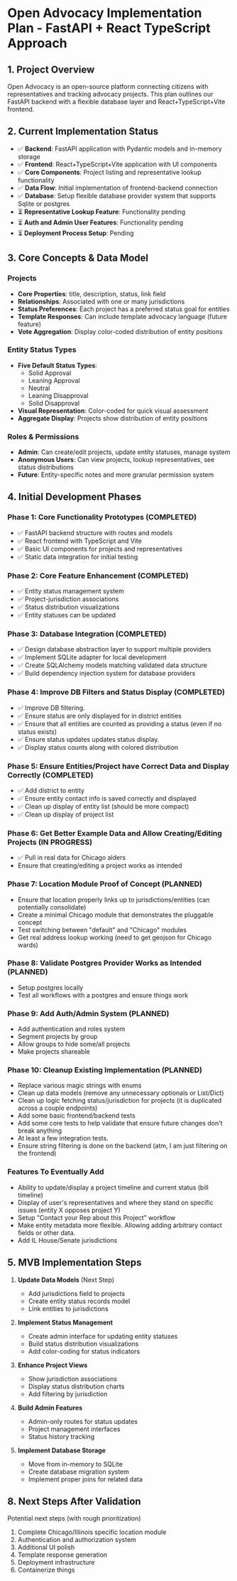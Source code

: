 # Open Advocacy Implementation Plan - FastAPI + React TypeScript Approach

## 1. Project Overview

Open Advocacy is an open-source platform connecting citizens with representatives and tracking advocacy projects. This plan outlines our FastAPI backend with a flexible database layer and React+TypeScript+Vite frontend.

## 2. Current Implementation Status

- ✅ **Backend**: FastAPI application with Pydantic models and in-memory storage
- ✅ **Frontend**: React+TypeScript+Vite application with UI components
- ✅ **Core Components**: Project listing and representative lookup functionality
- ✅ **Data Flow**: Initial implementation of frontend-backend connection
- ✅ **Database**: Setup flexible database provider system that supports Sqlite or postgres
- ⏳ **Representative Lookup Feature**: Functionality pending
- ⏳ **Auth and Admin User Features**: Functionality pending
- ⏳ **Deployment Process Setup**: Pending

## 3. Core Concepts & Data Model

### Projects
- **Core Properties**: title, description, status, link field
- **Relationships**: Associated with one or many jurisdictions
- **Status Preferences**: Each project has a preferred status goal for entities
- **Template Responses**: Can include template advocacy language (future feature)
- **Vote Aggregation**: Display color-coded distribution of entity positions

### Entity Status Types
- **Five Default Status Types**:
  - Solid Approval
  - Leaning Approval
  - Neutral
  - Leaning Disapproval
  - Solid Disapproval
- **Visual Representation**: Color-coded for quick visual assessment
- **Aggregate Display**: Projects show distribution of entity positions

### Roles & Permissions
- **Admin**: Can create/edit projects, update entity statuses, manage system
- **Anonymous Users**: Can view projects, lookup representatives, see status distributions
- **Future**: Entity-specific notes and more granular permission system

## 4. Initial Development Phases

### Phase 1: Core Functionality Prototypes (COMPLETED)
- ✅ FastAPI backend structure with routes and models
- ✅ React frontend with TypeScript and Vite
- ✅ Basic UI components for projects and representatives
- ✅ Static data integration for initial testing

### Phase 2: Core Feature Enhancement (COMPLETED)
- ✅ Entity status management system
- ✅ Project-jurisdiction associations
- ✅ Status distribution visualizations
- ✅ Entity statuses can be updated

### Phase 3: Database Integration (COMPLETED)
- ✅ Design database abstraction layer to support multiple providers
- ✅ Implement SQLite adapter for local development
- ✅ Create SQLAlchemy models matching validated data structure
- ✅ Build dependency injection system for database providers

### Phase 4: Improve DB Filters and Status Display (COMPLETED)
- ✅ Improve DB filtering. 
- ✅ Ensure status are only displayed for in district entities
- ✅ Ensure that all entities are counted as providing a status (even if no status exists)
- ✅ Ensure status updates updates status display. 
- ✅ Display status counts along with colored distribution

### Phase 5: Ensure Entities/Project have Correct Data and Display Correctly (COMPLETED)
- ✅ Add district to entity
- ✅ Ensure entity contact info is saved correctly and displayed
- ✅ Clean up display of entity list (should be more compact)
- ✅ Clean up display of project list

### Phase 6: Get Better Example Data and Allow Creating/Editing Projects (IN PROGRESS)
- ✅ Pull in real data for Chicago alders
- Ensure that creating/editing a project works as intended

### Phase 7: Location Module Proof of Concept (PLANNED)
- Ensure that location properly links up to jurisdictions/entities (can potentially consolidate)
- Create a minimal Chicago module that demonstrates the pluggable concept
- Test switching between "default" and "Chicago" modules
- Get real address lookup working (need to get geojson for Chicago wards)

### Phase 8: Validate Postgres Provider Works as Intended (PLANNED)
- Setup postgres locally
- Test all workflows with a postgres and ensure things work

### Phase 9: Add Auth/Admin System (PLANNED)
- Add authentication and roles system
- Segment projects by group
- Allow groups to hide some/all projects
- Make projects shareable

### Phase 10: Cleanup Existing Implementation (PLANNED)
- Replace various magic strings with enums
- Clean up data models (remove any unnecessary optionals or List/Dict)
- Clean up logic fetching status/jurisdiction for projects (it is duplicated across a couple endpoints)
- Add some basic frontend/backend tests
- Add some core tests to help validate that ensure future changes don't break anything
- At least a few integration tests.
- Ensure string filtering is done on the backend (atm, I am just filtering on the frontend)

### Features To Eventually Add
- Ability to update/display a project timeline and current status (bill timeline)
- Display of user's representatives and where they stand on specific issues (entity X opposes project Y)
- Setup "Contact your Rep about this Project" workflow
- Make entity metadata more flexible. Allowing adding arbitrary contact fields or other data.
- Add IL House/Senate jurisdictions


## 5. MVB Implementation Steps

1. **Update Data Models** (Next Step)
   - Add jurisdictions field to projects
   - Create entity status records model
   - Link entities to jurisdictions

2. **Implement Status Management**
   - Create admin interface for updating entity statuses
   - Build status distribution visualizations
   - Add color-coding for status indicators

3. **Enhance Project Views**
   - Show jurisdiction associations
   - Display status distribution charts
   - Add filtering by jurisdiction

4. **Build Admin Features**
   - Admin-only routes for status updates
   - Project management interfaces
   - Status history tracking

5. **Implement Database Storage**
   - Move from in-memory to SQLite
   - Create database migration system
   - Implement proper joins for related data

## 8. Next Steps After Validation

Potential next steps (with rough prioritization)

1. Complete Chicago/Illinois specific location module
2. Authentication and authorization system
3. Additional UI polish
4. Template response generation
5. Deployment infrastructure
6. Containerize things

